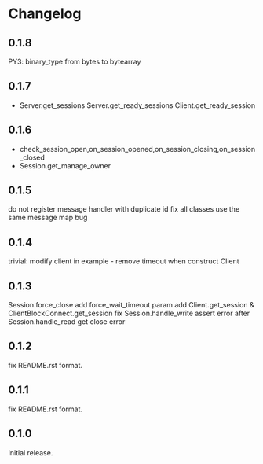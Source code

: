 # Changelog

## 0.1.8
PY3: binary_type from bytes to bytearray

## 0.1.7
+ Server.get_sessions Server.get_ready_sessions Client.get_ready_session

## 0.1.6
+ check_session_open,on_session_opened,on_session_closing,on_session_closed
+ Session.get_manage_owner

## 0.1.5
do not register message handler with duplicate id
fix all classes use the same message map bug

## 0.1.4
trivial: modify client in example - remove timeout when construct Client

## 0.1.3

Session.force_close add force_wait_timeout param
add Client.get_session & ClientBlockConnect.get_session
fix Session.handle_write assert error after Session.handle_read get close error

## 0.1.2

fix README.rst format.

## 0.1.1

fix README.rst format.

## 0.1.0

Initial release.


